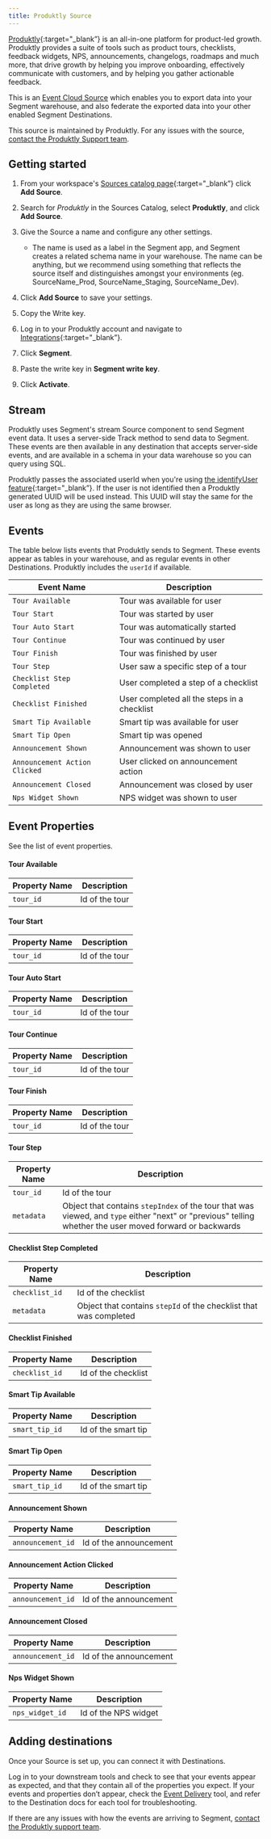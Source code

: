```yaml
---
title: Produktly Source
---
```


[Produktly](https://produktly/?utm_source=segmentio&utm_medium=docs&utm_campaign=partners){:target="_blank”} is an all-in-one platform for product-led growth. Produktly provides a suite of tools such as product tours, checklists, feedback widgets, NPS, announcements, changelogs, roadmaps and much more, that drive growth by helping you improve onboarding, effectively communicate with customers, and by helping you gather actionable feedback.

This is an [Event Cloud Source](/docs/sources/#event-cloud-sources) which enables you to export data into your Segment warehouse, and also federate the exported data into your other enabled Segment Destinations.

This source is maintained by Produktly. For any issues with the source, [contact the Produktly Support team](mailto:support@produktly.com).

## Getting started

1. From your workspace's [Sources catalog page](https://app.segment.com/goto-my-workspace/sources/catalog){:target="_blank”} click **Add Source**.
2. Search for *Produktly* in the Sources Catalog, select **Produktly**, and click **Add Source**.
3. Give the Source a name and configure any other settings.

   - The name is used as a label in the Segment app, and Segment creates a related schema name in your warehouse. The name can be anything, but we recommend using something that reflects the source itself and distinguishes amongst your environments (eg. SourceName_Prod, SourceName_Staging, SourceName_Dev).

4. Click **Add Source** to save your settings.
5. Copy the Write key.
6. Log in to your Produktly account and navigate to [Integrations](https://produktly.com/app/integrations){:target="_blank”}.
7. Click **Segment**.
8. Paste the write key in **Segment write key**.
9. Click **Activate**.

## Stream 

Produktly uses Segment's stream Source component to send Segment event data. It uses a server-side Track method to send data to Segment. These events are then available in any destination that accepts server-side events, and are available in a schema in your data warehouse so you can query using SQL.

Produktly passes the associated userId when you're using [the identifyUser feature](https://produktly.com/docs/docs/integration/identify-users){:target="_blank”}. If the user is not identified then a Produktly generated UUID will be used instead. This UUID will stay the same for the user as long as they are using the same browser.


## Events

The table below lists events that Produktly sends to Segment. These events appear as tables in your warehouse, and as regular events in other Destinations. Produktly includes the `userId` if available.

| Event Name                    | Description                                 |
| ----------------------------- | ------------------------------------------- |
| `Tour Available`              | Tour was available for user                 |     
| `Tour Start`                  | Tour was started by user                    | 
| `Tour Auto Start`             | Tour was automatically started              |       
| `Tour Continue`               | Tour was continued by user                  |     
| `Tour Finish`                 | Tour was finished by user                   |   
| `Tour Step`                   | User saw a specific step of a tour          | 
| `Checklist Step Completed`    | User completed a step of a checklist        |               
| `Checklist Finished`          | User completed all the steps in a checklist |         
| `Smart Tip Available`         | Smart tip was available for user            |           
| `Smart Tip Open`              | Smart tip was opened                        |     
| `Announcement Shown`          | Announcement was shown to user              |         
| `Announcement Action Clicked` | User clicked on announcement action         |                   
| `Announcement Closed`         | Announcement was closed by user             |           
| `Nps Widget Shown`            | NPS widget was shown to user                |       



## Event Properties

See the list of event properties.

#### Tour Available

| Property Name     | Description              |
| ----------------- | ------------------------ |
| `tour_id`          | Id of the tour           |

#### Tour Start

| Property Name     | Description              |
| ----------------- | ------------------------ |
| `tour_id`          | Id of the tour           |

#### Tour Auto Start

| Property Name     | Description              |
| ----------------- | ------------------------ |
| `tour_id`          | Id of the tour           |

#### Tour Continue

| Property Name     | Description              |
| ----------------- | ------------------------ |
| `tour_id`          | Id of the tour           |

#### Tour Finish

| Property Name     | Description              |
| ----------------- | ------------------------ |
| `tour_id`          | Id of the tour           |

#### Tour Step

| Property Name     | Description              |
| ----------------- | ------------------------ |
| `tour_id`          | Id of the tour           |
| `metadata`        | Object that contains `stepIndex` of the tour that was viewed, and `type` either "next" or "previous" telling whether the user moved forward or backwards | 

#### Checklist Step Completed

| Property Name     | Description              |
| ----------------- | ------------------------ |
| `checklist_id`     | Id of the checklist      |
| `metadata`        | Object that contains `stepId` of the checklist that was completed | 

#### Checklist Finished

| Property Name     | Description              |
| ----------------- | ------------------------ |
| `checklist_id`     | Id of the checklist      |

#### Smart Tip Available

| Property Name     | Description              |
| ----------------- | ------------------------ |
| `smart_tip_id`      | Id of the smart tip      |

#### Smart Tip Open

| Property Name     | Description              |
| ----------------- | ------------------------ |
| `smart_tip_id`      | Id of the smart tip      |

#### Announcement Shown

| Property Name     | Description              |
| ----------------- | ------------------------ |
| `announcement_id`  | Id of the announcement   |

#### Announcement Action Clicked

| Property Name     | Description              |
| ----------------- | ------------------------ |
| `announcement_id`  | Id of the announcement   |

#### Announcement Closed

| Property Name     | Description              |
| ----------------- | ------------------------ |
| `announcement_id`  | Id of the announcement   |

#### Nps Widget Shown

| Property Name     | Description              |
| ----------------- | ------------------------ |
| `nps_widget_id`     | Id of the NPS widget     |



## Adding destinations

Once your Source is set up, you can connect it with Destinations.

Log in to your downstream tools and check to see that your events appear as expected, and that they contain all of the properties you expect. If your events and properties don’t appear, check the [Event Delivery](/docs/connections/event-delivery/) tool, and refer to the Destination docs for each tool for troubleshooting.

If there are any issues with how the events are arriving to Segment, [contact the Produktly support team](mailto:support@produktly.com).
